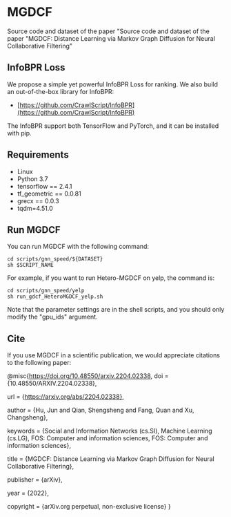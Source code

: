 # MGDCF
Source code and dataset of the paper "Source code and dataset of the paper "MGDCF: Distance Learning via Markov Graph Diffusion for Neural Collaborative Filtering"

## InfoBPR Loss

We propose a simple yet powerful InfoBPR Loss for ranking. We also build an out-of-the-box library for InfoBPR:
+ [https://github.com/CrawlScript/InfoBPR](https://github.com/CrawlScript/InfoBPR)

The InfoBPR support both TensorFlow and PyTorch, and it can be installed with pip.


## Requirements

+ Linux
+ Python 3.7
+ tensorflow == 2.4.1
+ tf_geometric == 0.0.81
+ grecx == 0.0.3
+ tqdm=4.51.0


## Run MGDCF

You can run MGDCF with the following command:
```shell
cd scripts/gnn_speed/${DATASET}
sh $SCRIPT_NAME
```
For example, if you want to run Hetero-MGDCF on yelp, the command is:
```shell
cd scripts/gnn_speed/yelp
sh run_gdcf_HeteroMGDCF_yelp.sh
```
Note that the parameter settings are in the shell scripts, and you should only modify the "gpu_ids" argument.



## Cite

If you use MGDCF in a scientific publication, we would appreciate citations to the following paper:

@misc{https://doi.org/10.48550/arxiv.2204.02338,
  doi = {10.48550/ARXIV.2204.02338},
  
  url = {https://arxiv.org/abs/2204.02338},
  
  author = {Hu, Jun and Qian, Shengsheng and Fang, Quan and Xu, Changsheng},
  
  keywords = {Social and Information Networks (cs.SI), Machine Learning (cs.LG), FOS: Computer and information sciences, FOS: Computer and information sciences},
  
  title = {MGDCF: Distance Learning via Markov Graph Diffusion for Neural Collaborative Filtering},
  
  publisher = {arXiv},
  
  year = {2022},
  
  copyright = {arXiv.org perpetual, non-exclusive license}
}


